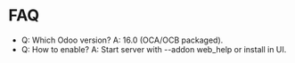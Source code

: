 # FAQ

- Q: Which Odoo version? A: 16.0 (OCA/OCB packaged).
- Q: How to enable? A: Start server with --addon web_help or install in UI.
